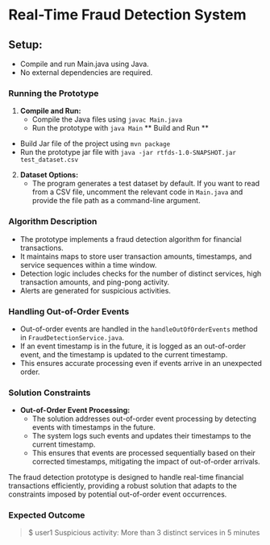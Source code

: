 
# Real-Time Fraud Detection System

## Setup:
- Compile and run Main.java using Java.
- No external dependencies are required.

### Running the Prototype

1. **Compile and Run:**
    - Compile the Java files using `javac Main.java` 
    - Run the prototype with `java Main`
** Build and Run **
- Build Jar file of the project using `mvn package`
- Run the prototype jar file with `java -jar rtfds-1.0-SNAPSHOT.jar test_dataset.csv` 

2. **Dataset Options:**
    - The program generates a test dataset by default. If you want to read from a CSV file, uncomment the relevant code in `Main.java` and provide the file path as a command-line argument.

### Algorithm Description

- The prototype implements a fraud detection algorithm for financial transactions.
- It maintains maps to store user transaction amounts, timestamps, and service sequences within a time window.
- Detection logic includes checks for the number of distinct services, high transaction amounts, and ping-pong activity.
- Alerts are generated for suspicious activities.

### Handling Out-of-Order Events

- Out-of-order events are handled in the `handleOutOfOrderEvents` method in `FraudDetectionService.java`.
- If an event timestamp is in the future, it is logged as an out-of-order event, and the timestamp is updated to the current timestamp.
- This ensures accurate processing even if events arrive in an unexpected order.

### Solution Constraints

- **Out-of-Order Event Processing:**
    - The solution addresses out-of-order event processing by detecting events with timestamps in the future.
    - The system logs such events and updates their timestamps to the current timestamp.
    - This ensures that events are processed sequentially based on their corrected timestamps, mitigating the impact of out-of-order arrivals.

The fraud detection prototype is designed to handle real-time financial transactions efficiently, providing a robust solution that adapts to the constraints imposed by potential out-of-order event occurrences.

### Expected Outcome

> $ user1 Suspicious activity: More than 3 distinct services in 5 minutes

